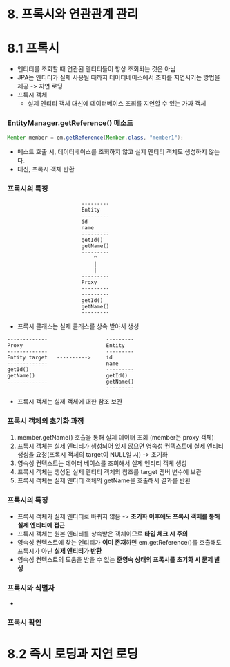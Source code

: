 
# 8. 프록시와 연관관계 관리

# 8.1 프록시

* 엔티티를 조회할 때 연관된 엔티티들이 항상 조회되는 것은 아님
* JPA는 엔티티가 실제 사용될 때까지 데이터베이스에서 조회를 지연시키는 방법을 제공 -> 지연 로딩
* 프록시 객체
	* 실제 엔티티 객체 대신에 데이터베이스 조회를 지연할 수 있는 가짜 객체

### EntityManager.getReference() 메소드
```java
Member member = em.getReference(Member.class, "member1");
```
* 메소드 호출 시, 데이터베이스를 조회하지 않고 실제 엔티티 객체도 생성하지 않는다.
* 대신, 프록시 객체 반환

### 프록시의 특징
```
						---------
						Entity
						---------
						id
						name
						---------
						getId()
						getName()
						---------
						    ^
						    |
						    |
						---------
						Proxy
						---------
						---------
						getId()
						getName()
						---------

```
* 프록시 클래스는 실제 클래스를 상속 받아서 생성
```
-------------					---------
Proxy							Entity
-------------					---------
Entity target	---------->		id
-------------					name
getId()							---------
getName()						getId()
-------------					getName()
								---------
```
* 프록시 객체는 실제 객체에 대한 참조 보관

### 프록시 객체의 초기화 과정

1. member.getName() 호출을 통해 실제 데이터 조회 (member는 proxy 객체)
2. 프록시 객체는 실제 엔티티가 생성되어 있지 않으면 영속성 컨텍스트에 실제 엔티티 생성을 요청(프록시 객체의 target이 NULL일 시) -> 초기화
3. 영속성 컨텍스트는 데이터 베이스를 조회해서 실제 엔티티 객체 생성
4. 프록시 객체는 생성된 실제 엔티티 객체의 참조를 target 멤버 변수에 보관
5. 프록시 객체는 실제 엔티티 객체의 getName을 호출해서 결과를 반환

### 프록시의 특징

* 프록시 객체가 실제 엔티티로 바뀌지 않음 -> **초기화 이후에도 프록시 객체를 통해 실제 엔티티에 접근**
* 프록시 객체는 원본 엔티티를 상속받은 객체이므로 **타입 체크 시 주의**
* 영속성 컨텍스트에 찾는 엔티티가 **이미 존재**하면 em.getReference()를 호출해도 프록시가 아닌 **실제 엔티티가 반환**
* 영속성 컨텍스트의 도움을 받을 수 없는 **준영속 상태의 프록시를 초기화 시 문제 발생**

### 프록시와 식별자

* 

### 프록시 확인

# 8.2 즉시 로딩과 지연 로딩

<!--stackedit_data:
eyJoaXN0b3J5IjpbLTEzNjQzNDgwODAsLTE2NTAyOTg1OSwxMz
U2OTk3ODEzLDIwOTMwMTg2OTUsLTc5MjA1NDA1NiwxMTk3MDUy
ODE5LDExMjg0MDM2MTMsLTE0MDQxMzkwMzVdfQ==
-->